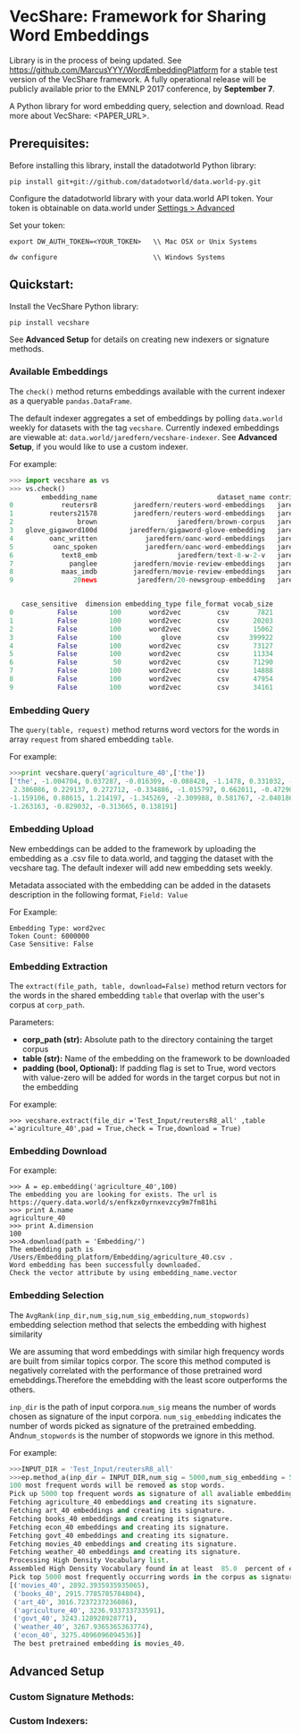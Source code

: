 # VecShare: Framework for Sharing Word Embeddings
Library is in the process of being updated. See https://github.com/MarcusYYY/WordEmbeddingPlatform for a stable test version of the VecShare framework. A fully operational release will be publicly available prior to the EMNLP 2017 conference, by **September 7**.

A Python library for word embedding query, selection and download. Read more about VecShare: <PAPER_URL>.

## Prerequisites:
Before installing this library, install the datadotworld Python library:
```
pip install git+git://github.com/datadotworld/data.world-py.git
```

Configure the datadotworld library with your data.world API token.
Your token is obtainable on data.world under [Settings > Advanced](https://data.world/settings/advanced)

Set your token:
```
export DW_AUTH_TOKEN=<YOUR_TOKEN>   \\ Mac OSX or Unix Systems

dw configure                        \\ Windows Systems
```

## Quickstart:
Install the VecShare Python library:
```
pip install vecshare
```

See **Advanced Setup** for details on creating new indexers or signature methods.

### Available Embeddings
The `check()` method returns embeddings available with the current indexer as a queryable `pandas.DataFrame`.

The default indexer aggregates a set of embeddings by polling `data.world` weekly for datasets with the tag `vecshare`. Currently indexed embeddings are viewable at: `data.world/jaredfern/vecshare-indexer`. See **Advanced Setup**, if you would like to use a custom indexer.

For example:
```python
>>> import vecshare as vs
>>> vs.check()
        embedding_name                              dataset_name contributor  \
0            reutersr8         jaredfern/reuters-word-embeddings   jaredfern   
1         reuters21578         jaredfern/reuters-word-embeddings   jaredfern   
2                brown                    jaredfern/brown-corpus   jaredfern   
3   glove_gigaword100d        jaredfern/gigaword-glove-embedding   jaredfern   
4         oanc_written            jaredfern/oanc-word-embeddings   jaredfern   
5          oanc_spoken            jaredfern/oanc-word-embeddings   jaredfern   
6            text8_emb                    jaredfern/text-8-w-2-v   jaredfern   
7              panglee         jaredfern/movie-review-embeddings   jaredfern   
8            maas_imdb         jaredfern/movie-review-embeddings   jaredfern   
9               20news          jaredfern/20-newsgroup-embedding   jaredfern   


   case_sensitive  dimension embedding_type file_format vocab_size
0           False        100       word2vec         csv       7821
1           False        100       word2vec         csv      20203     
2           False        100       word2vec         csv      15062     
3           False        100          glove         csv     399922
4           False        100       word2vec         csv      73127      
5           False        100       word2vec         csv      11334   
6           False         50       word2vec         csv      71290     
7           False        100       word2vec         csv      14888      
8           False        100       word2vec         csv      47954      
9           False        100       word2vec         csv      34161     
```

### Embedding Query
The `query(table, request)` method returns word vectors for the words in array `request` from shared embedding `table`.

For example:
```python
>>>print vecshare.query('agriculture_40',['the'])
['the', -1.004704, 0.037287, -0.016309, -0.088428, -1.1478, 0.331032, -0.77213, -0.07757, -0.874058, -1.170626, -0.253766, 1.137803, 1.045363,
 2.386086, 0.229137, 0.272712, -0.334886, -1.015797, 0.662011, -0.472902, -0.333736, 1.604692, 0.924259, 0.707687, -0.153192, 1.007494, 1.09558,
-1.159106, 0.88615, 1.214197, -1.345269, -2.309988, 0.581767, -2.040186, 0.019013, -0.090971, -0.690396, 1.578381, -0.441838, 0.968358, 0.865741,
-1.263163, -0.829032, -0.313665, 0.138191]
```
### Embedding Upload
New embeddings can be added to the framework by uploading the embedding as a .csv file to data.world, and tagging the dataset with the vecshare tag. The default indexer will add new embedding sets weekly.

Metadata associated with the embedding can be added in the datasets description in the following format, `Field: Value`

For Example:
```
Embedding Type: word2vec
Token Count: 6000000
Case Sensitive: False
```

### Embedding Extraction
The `extract(file_path, table, download=False)` method return vectors for the words in the shared embedding `table` that overlap with the user's corpus at `corp_path`.

Parameters:
* **corp_path (str):**  Absolute path to the directory containing the target corpus
* **table (str):**      Name of the embedding on the framework to be downloaded
* **padding (bool, Optional):** If padding flag is set to True, word vectors with value-zero will be added for words in the target corpus but not in the embedding


For example:
```
>>> vecshare.extract(file_dir ='Test_Input/reutersR8_all' ,table ='agriculture_40',pad = True,check = True,download = True)
```

### Embedding Download

For example:
```
>>> A = ep.embedding('agriculture_40',100)
The embedding you are looking for exists. The url is https://query.data.world/s/enfkzx0yrnxevzcy9m7fm81hi
>>> print A.name
agriculture_40
>>> print A.dimension
100
>>>A.download(path = 'Embedding/')
The embedding path is /Users/Embedding_platform/Embedding/agriculture_40.csv .
Word embedding has been successfully downloaded.
Check the vector attribute by using embedding_name.vector
```
### Embedding Selection
The `AvgRank(inp_dir,num_sig,num_sig_embedding,num_stopwords)` embedding selection method that selects the embedding with highest similarity

We are assuming that word embeddings with similar high frequency words are built from similar topics corpor. The score this method computed is negatively correlated with the performance of those pretrained word emebddings.Therefore the emebdding with the least score outperforms the others.

`inp_dir` is the path of input corpora.`num_sig` means the number of words chosen as signature of the input corpora. `num_sig_embedding` indicates the number of words picked as signature of the pretrained embedding. And`num_stopwords` is the number of stopwords we ignore in this method.

For example:
```python
>>>INPUT_DIR = 'Test_Input/reutersR8_all'
>>>ep.method_a(inp_dir = INPUT_DIR,num_sig = 5000,num_sig_embedding = 5000,num_stopwords = 100)
100 most frequent words will be removed as stop words.
Pick up 5000 top frequent words as signature of all avaliable embeddings.
Fetching agriculture_40 embeddings and creating its signature.
Fetching art_40 embeddings and creating its signature.
Fetching books_40 embeddings and creating its signature.
Fetching econ_40 embeddings and creating its signature.
Fetching govt_40 embeddings and creating its signature.
Fetching movies_40 embeddings and creating its signature.
Fetching weather_40 embeddings and creating its signature.
Processing High Density Vocabulary list.
Assembled High Density Vocabulary found in at least  85.0  percent of embeddings.
Pick top 5000 most frequently occurring words in the corpus as signature.
[('movies_40', 2892.3935935935065),
 ('books_40', 2915.7785785784804),
 ('art_40', 3016.7237237236086),
 ('agriculture_40', 3236.933733733591),
 ('govt_40', 3243.128928928771),
 ('weather_40', 3267.9365365363774),
 ('econ_40', 3275.4096096094536)]
 The best pretrained embedding is movies_40.
 ```

## Advanced Setup
### Custom Signature Methods:


### Custom Indexers:
